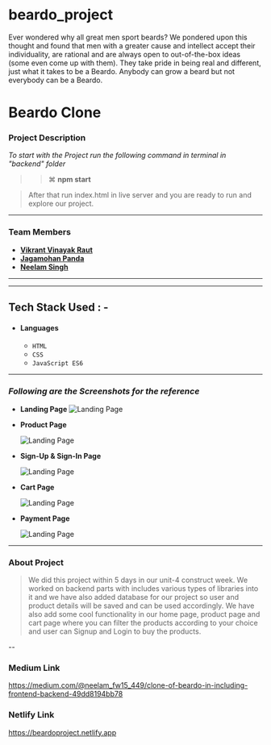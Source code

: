 # beardo_project
Ever wondered why all great men sport beards? We pondered upon this thought and found that men with a greater cause and intellect accept their individuality, are rational and are always open to out-of-the-box ideas (some even come up with them). They take pride in being real and different, just what it takes to be a Beardo. Anybody can grow a beard but not everybody can be a Beardo.
# Beardo Clone

### Project Description

_To start with the Project run the following command in terminal in "backend" folder_

> > ⌘ **npm start**

> After that run index.html in live server and you are ready to run and explore our project.

---

### Team Members

- **[Vikrant Vinayak Raut](https://github.com/15VIKRANT)**
- **[Jagamohan Panda](https://github.com/Jagamohan-81)**
- **[Neelam Singh](https://github.com/Neelam2026)**

---

---

## Tech Stack Used : -

- #### Languages
  - `HTML`
  - `CSS`
  - `JavaScript ES6`

 
---

### _Following are the Screenshots for the reference_

- **Landing Page**
  ![Landing Page](https://miro.medium.com/max/1400/1*Zuwc_r5ReiIC3-obVc3RWw.jpeg)

- **Product Page**

  ![Landing Page](https://miro.medium.com/max/1400/1*S3T0tSTZCrZlOhspFJZSWw.jpeg)


- **Sign-Up & Sign-In Page**

  ![Landing Page](https://miro.medium.com/max/1400/1*6x8JMbVZWqQyU9vub9Reyg.jpeg)


- **Cart Page**

  ![Landing Page](https://miro.medium.com/max/875/0*qy8KRtpzkNYaFZ1N.png)

- **Payment Page**

  ![Landing Page](https://miro.medium.com/max/875/0*ZP_AX1On72rY4QQN.png)

---

### About Project

> We did this project within 5 days in our unit-4 construct week. We worked on backend parts with includes various types of libraries into it and we have also added database for our project so user and product details will be saved and can be used accordingly. We have also add some cool functionality in our home page, product page and cart page where you can filter the products according to your choice and user can Signup and Login to buy the products.

--

### Medium Link

https://medium.com/@neelam_fw15_449/clone-of-beardo-in-including-frontend-backend-49dd8194bb78



### Netlify Link
https://beardoproject.netlify.app
